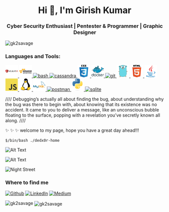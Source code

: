 <h1 align="center">Hi 👋, I'm Girish Kumar</h1>
<h3 align="center">Cyber Security Enthusiast | Pentester & Programmer | Graphic Designer</h3>

<p align="left"> <img src="https://komarev.com/ghpvc/?username=gk2savage&label=Profile%20views&color=0e75b6&style=flat" alt="gk2savage" /> </p>


<h3 align="left">Languages and Tools:</h3>
<p align="left"> <a href="https://angular.io" target="_blank"> <img src="https://raw.githubusercontent.com/devicons/devicon/master/icons/angularjs/angularjs-original-wordmark.svg" alt="angularjs" width="40" height="40"/> </a> <a href="https://aws.amazon.com" target="_blank"> <img src="https://raw.githubusercontent.com/devicons/devicon/master/icons/amazonwebservices/amazonwebservices-original-wordmark.svg" alt="aws" width="40" height="40"/> </a> <a href="https://www.gnu.org/software/bash/" target="_blank"> <img src="https://www.vectorlogo.zone/logos/gnu_bash/gnu_bash-icon.svg" alt="bash" width="40" height="40"/> </a> <a href="https://cassandra.apache.org/" target="_blank"> <img src="https://www.vectorlogo.zone/logos/apache_cassandra/apache_cassandra-icon.svg" alt="cassandra" width="40" height="40"/> </a> <a href="https://www.w3schools.com/css/" target="_blank"> <img src="https://raw.githubusercontent.com/devicons/devicon/master/icons/css3/css3-original-wordmark.svg" alt="css3" width="40" height="40"/> </a> <a href="https://www.docker.com/" target="_blank"> <img src="https://raw.githubusercontent.com/devicons/devicon/master/icons/docker/docker-original-wordmark.svg" alt="docker" width="40" height="40"/> </a> <a href="https://git-scm.com/" target="_blank"> <img src="https://www.vectorlogo.zone/logos/git-scm/git-scm-icon.svg" alt="git" width="40" height="40"/> </a> <a href="https://golang.org" target="_blank"> <img src="https://raw.githubusercontent.com/devicons/devicon/master/icons/go/go-original.svg" alt="go" width="40" height="40"/> </a> <a href="https://www.w3.org/html/" target="_blank"> <img src="https://raw.githubusercontent.com/devicons/devicon/master/icons/html5/html5-original-wordmark.svg" alt="html5" width="40" height="40"/> </a> <a href="https://www.java.com" target="_blank"> <img src="https://raw.githubusercontent.com/devicons/devicon/master/icons/java/java-original.svg" alt="java" width="40" height="40"/> </a> <a href="https://developer.mozilla.org/en-US/docs/Web/JavaScript" target="_blank"> <img src="https://raw.githubusercontent.com/devicons/devicon/master/icons/javascript/javascript-original.svg" alt="javascript" width="40" height="40"/> </a> <a href="https://www.linux.org/" target="_blank"> <img src="https://raw.githubusercontent.com/devicons/devicon/master/icons/linux/linux-original.svg" alt="linux" width="40" height="40"/> </a> <a href="https://www.mysql.com/" target="_blank"> <img src="https://raw.githubusercontent.com/devicons/devicon/master/icons/mysql/mysql-original-wordmark.svg" alt="mysql" width="40" height="40"/> </a> <a href="https://postman.com" target="_blank"> <img src="https://www.vectorlogo.zone/logos/getpostman/getpostman-icon.svg" alt="postman" width="40" height="40"/> </a> <a href="https://www.python.org" target="_blank"> <img src="https://raw.githubusercontent.com/devicons/devicon/master/icons/python/python-original.svg" alt="python" width="40" height="40"/> </a> <a href="https://www.sqlite.org/" target="_blank"> <img src="https://www.vectorlogo.zone/logos/sqlite/sqlite-icon.svg" alt="sqlite" width="40" height="40"/> </a> </p>










////
Debugging’s actually all about finding the bug, about understanding why the bug was there to begin with, about knowing that its existence was no accident. It came to you to deliver a message, like an unconscious bubble floating to the surface, popping with a revelation you’ve secretly known all along. 
////

✨ ✨ ✨
welcome to my page, hope you have a great day ahead!!!

```
$/bin/bash ./dedx0r-home
```


![Alt Text](https://64.media.tumblr.com/4c2e0d8d366d3b6e1dd5c53f2df95f30/e85b3bfde641c7cc-8c/s640x960/a0fcf97a3ea71021fb49ddaffc6f9f09e44e2785.gifv)

![Alt Text](https://64.media.tumblr.com/34a9785702a4f8f6887b65596cf78610/tumblr_p99gfpn6mz1x6a7yto1_500.gifv)

![Night Street](https://gk2savage.github.io/trippy)



<h3>Where to find me</h3>
<p><a href="https://github.com/gk2savage" target="_blank"><img alt="Github" src="https://img.shields.io/badge/GitHub-%2312100E.svg?&style=for-the-badge&logo=Github&logoColor=white" /></a>  <a href="https://www.linkedin.com/in/g1r1sh" target="_blank"><img alt="LinkedIn" src="https://img.shields.io/badge/linkedin-%230077B5.svg?&style=for-the-badge&logo=linkedin&logoColor=white" /></a> <a href="https://medium.com/@gk2savageofficial" target="_blank"><img alt="Medium" src="https://img.shields.io/badge/medium-%2312100E.svg?&style=for-the-badge&logo=medium&logoColor=white" /></a>
</p>






<p><img align="left" src="https://github-readme-stats.vercel.app/api/top-langs?username=gk2savage&show_icons=true&locale=en&layout=compact" alt="gk2savage" /></p>

<p>&nbsp;<img align="center" src="https://github-readme-stats.vercel.app/api?username=gk2savage&show_icons=true&locale=en" alt="gk2savage" /></p>
